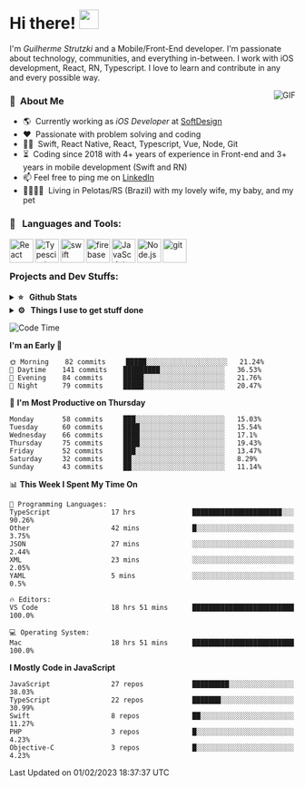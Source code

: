 # Hi there! <img src="https://github.com/TheDudeThatCode/TheDudeThatCode/blob/master/Assets/Hi.gif" width="34px" height="34px">

I'm _Guilherme Strutzki_ and a Mobile/Front-End developer. I'm passionate about technology, communities, and everything in-between. I work with iOS development, React, RN, Typescript. I love to learn and contribute in any and every possible way. 

<img align="right" alt="GIF" src="https://spotify-github-profile.vercel.app/api/view?uid=22gkdonhf4okms5x5dsdjx7sy&cover_image=true&theme=default&bar_color=09ff00&bar_color_cover=false"/>

### :space_invader: &nbsp;About Me
- :earth_americas:&nbsp; Currently working as _iOS Developer_ at [SoftDesign](https://softdesign.com.br/)
- :heart: &nbsp;Passionate with problem solving and coding
- :technologist: &nbsp;Swift, React Native, React, Typescript, Vue, Node, Git
- :hourglass_flowing_sand: &nbsp;Coding since 2018 with 4+ years of experience in Front-end and 3+ years in mobile development (Swift and RN)
- 📫  Feel free to ping me on [LinkedIn](https://www.linkedin.com/in/guilherme-strutzki/)
- :family_man_woman_girl_girl: &nbsp;Living in Pelotas/RS (Brazil) with my lovely wife, my baby, and my pet

### 🔨 &nbsp; Languages and Tools:
<a href="https://reactjs.org/" target="_blank"> <img align="left" alt="React" height ="42px" src="https://raw.githubusercontent.com/rahul-jha98/github_readme_icons/main/language_and_tools/square/react/react.svg"></a>
<a href="https://www.typescriptlang.org/" target="_blank"><img align="left" alt="Typescirpt" height ="42px" src="https://raw.githubusercontent.com/rahul-jha98/github_readme_icons/main/language_and_tools/square/typescript/typescript.svg"></a>
<a href="https://developer.apple.com/swift/" target="_blank"> <img align="left" src="https://raw.githubusercontent.com/rahul-jha98/github_readme_icons/main/language_and_tools/square/swift/swift.svg" alt="swift" height="42px"/> </a> 
<a href="https://firebase.google.com/" target="_blank"> <img align="left" src="https://raw.githubusercontent.com/rahul-jha98/github_readme_icons/main/language_and_tools/square/firebase/firebase.svg" alt="firebase" height ="42px"/> </a>
<a href="https://developer.mozilla.org/en-US/docs/Web/JavaScript" target="_blank"> <img align="left" alt="JavaScript" height ="42px"  src="https://raw.githubusercontent.com/rahul-jha98/github_readme_icons/main/language_and_tools/square/javascript/javascript.svg"> </a>
<a href="https://nodejs.org" target="_blank"><img align="left" alt="Node.js" height ="42px" src="https://raw.githubusercontent.com/rahul-jha98/github_readme_icons/main/language_and_tools/square/node/node.svg"></a>
<a href="https://git-scm.com/" target="_blank"> <img src="https://raw.githubusercontent.com/rahul-jha98/github_readme_icons/main/language_and_tools/square/git-scm/git-scm.svg" align="left" alt="git" height='42px'/> </a> </br></br>


### Projects and Dev Stuffs:

<details>	
  <summary><b>⭐ &nbsp; Github Stats</b></summary>
  <br />
  <img src="https://github-readme-stats.vercel.app/api?username=guistrutzki&show_icons=true&theme=tokyonight"/>
</details>
 
<details>	
  <br />
  <summary><b>⚙️ &nbsp; Things I use to get stuff done</b></summary>
  	<ul>
  	    <li><b>OS:</b> macOS Big Sur 11.2</li>
	    <li><b>Laptop: </b> MacBook Pro (i7, Mid 2014)</li>
  	    <li><b>Browser: </b> Chrome</li>
	    <li><b>Terminal: </b> ZSH: Oh My Zsh</li>
	    <li><b>Code Editor:</b> VScode, XCode and Android Studio</li>
	    <li><b>To Stay Updated:</b> Twitter, Youtube and Instagram.</li>
	</ul>	
</details>

<!--START_SECTION:waka-->
![Code Time](http://img.shields.io/badge/Code%20Time-1%2C223%20hrs%203%20mins-blue)

**I'm an Early 🐤** 

```text
🌞 Morning    82 commits     █████░░░░░░░░░░░░░░░░░░░░   21.24% 
🌆 Daytime    141 commits    █████████░░░░░░░░░░░░░░░░   36.53% 
🌃 Evening    84 commits     █████░░░░░░░░░░░░░░░░░░░░   21.76% 
🌙 Night      79 commits     █████░░░░░░░░░░░░░░░░░░░░   20.47%

```
📅 **I'm Most Productive on Thursday** 

```text
Monday       58 commits     ███░░░░░░░░░░░░░░░░░░░░░░   15.03% 
Tuesday      60 commits     ████░░░░░░░░░░░░░░░░░░░░░   15.54% 
Wednesday    66 commits     ████░░░░░░░░░░░░░░░░░░░░░   17.1% 
Thursday     75 commits     ████░░░░░░░░░░░░░░░░░░░░░   19.43% 
Friday       52 commits     ███░░░░░░░░░░░░░░░░░░░░░░   13.47% 
Saturday     32 commits     ██░░░░░░░░░░░░░░░░░░░░░░░   8.29% 
Sunday       43 commits     ██░░░░░░░░░░░░░░░░░░░░░░░   11.14%

```


📊 **This Week I Spent My Time On** 

```text
💬 Programming Languages: 
TypeScript               17 hrs              ██████████████████████░░░   90.26% 
Other                    42 mins             █░░░░░░░░░░░░░░░░░░░░░░░░   3.75% 
JSON                     27 mins             ░░░░░░░░░░░░░░░░░░░░░░░░░   2.44% 
XML                      23 mins             ░░░░░░░░░░░░░░░░░░░░░░░░░   2.05% 
YAML                     5 mins              ░░░░░░░░░░░░░░░░░░░░░░░░░   0.5%

🔥 Editors: 
VS Code                  18 hrs 51 mins      █████████████████████████   100.0%

💻 Operating System: 
Mac                      18 hrs 51 mins      █████████████████████████   100.0%

```

**I Mostly Code in JavaScript** 

```text
JavaScript               27 repos            █████████░░░░░░░░░░░░░░░░   38.03% 
TypeScript               22 repos            ███████░░░░░░░░░░░░░░░░░░   30.99% 
Swift                    8 repos             ██░░░░░░░░░░░░░░░░░░░░░░░   11.27% 
PHP                      3 repos             █░░░░░░░░░░░░░░░░░░░░░░░░   4.23% 
Objective-C              3 repos             █░░░░░░░░░░░░░░░░░░░░░░░░   4.23%

```



 Last Updated on 01/02/2023 18:37:37 UTC
<!--END_SECTION:waka-->
